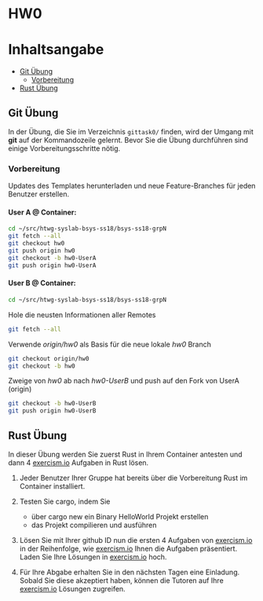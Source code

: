 # HW0

[TOC levels=2-3]: # "# Inhaltsangabe"

# Inhaltsangabe
- [Git Übung](#git-übung)
    - [Vorbereitung](#vorbereitung)
- [Rust Übung](#rust-übung)


## Git Übung
In der Übung, die Sie im Verzeichnis `gittask0/` finden, wird der Umgang mit **git** auf der Kommandozeile gelernt. Bevor Sie die Übung durchführen sind einige Vorbereitungsschritte nötig.

### Vorbereitung
Updates des Templates herunterladen und neue Feature-Branches für jeden Benutzer erstellen.

#### User A @ Container:
```bash
cd ~/src/htwg-syslab-bsys-ss18/bsys-ss18-grpN
git fetch --all
git checkout hw0
git push origin hw0
git checkout -b hw0-UserA
git push origin hw0-UserA
```

#### User B @ Container:
```bash
cd ~/src/htwg-syslab-bsys-ss18/bsys-ss18-grpN
```

Hole die neusten Informationen aller Remotes
```bash
git fetch --all
```

Verwende *origin/hw0* als Basis für die neue lokale *hw0* Branch
```bash
git checkout origin/hw0
git checkout -b hw0
```

Zweige von *hw0* ab nach *hw0-UserB* und push auf den Fork von UserA (origin)
```bash
git checkout -b hw0-UserB
git push origin hw0-UserB
```

## Rust Übung

In dieser Übung werden Sie zuerst Rust in Ihrem Container antesten und dann 4 [exercism.io][] Aufgaben in Rust lösen.

1. Jeder Benutzer Ihrer Gruppe hat bereits über die Vorbereitung Rust im Container installiert.

1. Testen Sie cargo, indem Sie
    - über cargo new ein Binary HelloWorld Projekt erstellen
    - das Projekt compilieren und ausführen

2. Lösen Sie mit Ihrer github ID nun die ersten 4 Aufgaben von [exercism.io][] in der Reihenfolge, wie [exercism.io][] Ihnen die Aufgaben präsentiert. Laden Sie Ihre Lösungen in [exercism.io][] hoch.

3. Für Ihre Abgabe erhalten Sie in den nächsten Tagen eine Einladung. Sobald Sie diese akzeptiert haben, können die Tutoren auf Ihre [exercism.io][] Lösungen zugreifen.

[exercism.io]: http://exercism.io
